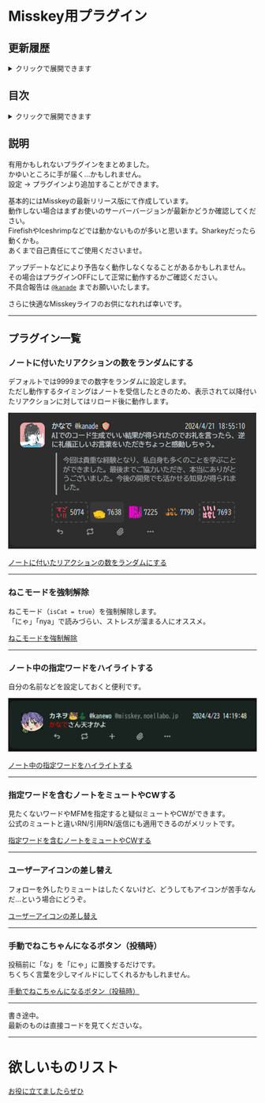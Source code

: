 # Misskey用プラグイン

## 更新履歴
<details><summary>クリックで展開できます</summary><div>

- 2024/06/09
  - 【Update】指定ワードをハイライト
- 2024/04/22
  - README.mdの作成
</div></details>

## 目次
<details><summary>クリックで展開できます</summary><div>

- [Misskey用プラグイン](#misskey用プラグイン)
  - [更新履歴](#更新履歴)
  - [目次](#目次)
  - [説明](#説明)
  - [プラグイン一覧](#プラグイン一覧)
    - [ノートに付いたリアクションの数をランダムにする](#ノートに付いたリアクションの数をランダムにする)
    - [ねこモードを強制解除](#ねこモードを強制解除)
    - [ノート中の指定ワードをハイライトする](#ノート中の指定ワードをハイライトする)
    - [指定ワードを含むノートをミュートやCWする](#指定ワードを含むノートをミュートやcwする)
    - [ユーザーアイコンの差し替え](#ユーザーアイコンの差し替え)
    - [手動でねこちゃんになるボタン（投稿時）](#手動でねこちゃんになるボタン投稿時)
- [欲しいものリスト](#欲しいものリスト)

</div></details>

## 説明
有用かもしれないプラグインをまとめました。  
かゆいところに手が届く…かもしれません。  
設定 → プラグインより追加することができます。  

基本的にはMisskeyの最新リリース版にて作成しています。  
動作しない場合はまずお使いのサーバーバージョンが最新かどうか確認してください。  
FirefishやIceshrimpなどでは動かないものが多いと思います。Sharkeyだったら動くかも。  
あくまで自己責任にてご使用くださいませ。

アップデートなどにより予告なく動作しなくなることがあるかもしれません。  
その場合はプラグインOFFにして正常に動作するかご確認ください。  
不具合報告は [`@kanade`](https://mfmf.club/@kanade) までお願いいたします。

さらに快適なMisskeyライフのお供になれれば幸いです。  

---

## プラグイン一覧

### ノートに付いたリアクションの数をランダムにする

デフォルトでは9999までの数字をランダムに設定します。  
ただし動作するタイミングはノートを受信したときのため、表示されて以降付いたリアクションに対してはリロード後に動作します。

![ノートに付いたリアクションの数をランダムにする](assets/img/20240421-190736.png)

[ノートに付いたリアクションの数をランダムにする](./ノートに付いたリアクションの数をランダムにする.txt)

---

### ねこモードを強制解除

ねこモード（`isCat = true`）を強制解除します。  
「にゃ」「nya」で読みづらい、ストレスが溜まる人にオススメ。

[ねこモードを強制解除](./ねこモードを強制解除.txt)

---

### ノート中の指定ワードをハイライトする

自分の名前などを設定しておくと便利です。

![ノート中の指定ワードをハイライトする](assets/img/20240423-143816.png)

[ノート中の指定ワードをハイライトする](./ノート中の指定ワードをハイライトする.txt)

---

### 指定ワードを含むノートをミュートやCWする

見たくないワードやMFMを指定すると疑似ミュートやCWができます。  
公式のミュートと違いRN/引用RN/返信にも適用できるのがメリットです。

[指定ワードを含むノートをミュートやCWする](./指定ワードを含むノートをミュートやCWする.txt)

---

### ユーザーアイコンの差し替え

フォローを外したりミュートはしたくないけど、どうしてもアイコンが苦手なんだ…という場合にどうぞ。

[ユーザーアイコンの差し替え](./ユーザーアイコンの差し替え.txt)

---

### 手動でねこちゃんになるボタン（投稿時）

投稿前に「な」を「にゃ」に置換するだけです。  
ちくちく言葉を少しマイルドにしてくれるかもしれません。

[手動でねこちゃんになるボタン（投稿時）](./手動でねこちゃんになるボタン（投稿時）.txt)

---

書き途中。  
最新のものは直接コードを見てくださいな。

---

# 欲しいものリスト
[お役に立てましたらぜひ](https://www.amazon.jp/hz/wishlist/ls/2ZO0R36GVTG6M)  
